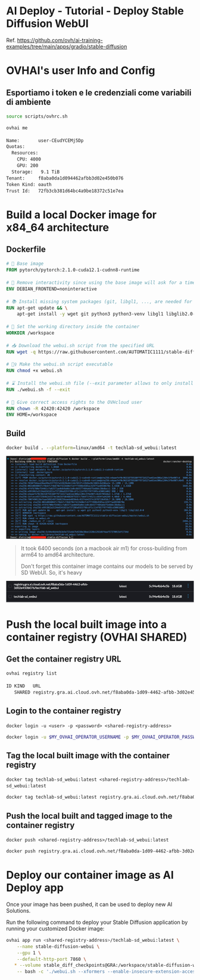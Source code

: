 AI Deploy - Tutorial - Deploy Stable Diffusion WebUI
====================================================

Ref. https://github.com/ovh/ai-training-examples/tree/main/apps/gradio/stable-diffusion


# OVHAI's user Info and Config

## Esportiamo i token e le credenziali come variabili di ambiente

```zsh
source scripts/ovhrc.sh
```

```zsh
ovhai me

Name:       user-CEudYCEMj5Dp
Quotas:
  Resources:
    CPU: 4000
    GPU: 200
  Storage:   9.1 TiB
Tenant:     f8aba0da1d094462afbb3d02e450b076
Token Kind: oauth
Trust Id:   72fb3cb381d64bc4a9be18372c51e7ea
```

# Build a local Docker image for x84_64 architecture

## Dockerfile

```dockerfile
# 🐳 Base image
FROM pytorch/pytorch:2.1.0-cuda12.1-cudnn8-runtime

# 🚫 Remove interactivity since using the base image will ask for a timezone - This allows to not provide it
ENV DEBIAN_FRONTEND=noninteractive

# 📚 Install missing system packages (git, libgl1, ..., are needed for Stable Diffusion and are not installed in the base image)
RUN apt-get update && \
    apt-get install -y wget git python3 python3-venv libgl1 libglib2.0-0

# 👱 Set the working directory inside the container
WORKDIR /workspace

# 📥 Download the webui.sh script from the specified URL
RUN wget -q https://raw.githubusercontent.com/AUTOMATIC1111/stable-diffusion-webui/master/webui.sh

# 👮‍♀️ Make the webui.sh script executable
RUN chmod +x webui.sh

# ⌛️ Install the webui.sh file (--exit parameter allows to only install it without without running it)
RUN ./webui.sh -f --exit

# 🔑 Give correct access rights to the OVHcloud user
RUN chown -R 42420:42420 /workspace
ENV HOME=/workspace

```

## Build

```zsh
docker build . --platform=linux/amd64 -t techlab-sd_webui:latest
```

![OVHcloud AI, Portfolio & Ecosystem](images/techlab-ai_deploy-docker_build-sd_image.png)
> It took 6400 seconds (on a macbook air m1) for cross-building from arm64 to amd64 architecture.
>
> Don't forget this container image contains our models to be served by SD WebUI. So, it's heavy

![OVHcloud AI, Portfolio & Ecosystem](images/techlab-ai_deploy-docker_build-sd_image-dim.png)

# Push the local built image into a container registry (OVHAI SHARED)

## Get the container registry URL

```zsh
ovhai registry list

ID KIND   URL
   SHARED registry.gra.ai.cloud.ovh.net/f8aba0da-1d09-4462-afbb-3d02e450b076
```

## Login to the container registry

`docker login -u <user> -p <password> <shared-registry-address>`
```zsh
docker login -u $MY_OVHAI_OPERATOR_USERNAME -p $MY_OVHAI_OPERATOR_PASSWOR registry.gra.ai.cloud.ovh.net/f8aba0da-1d09-4462-afbb-3d02e450b076
```

## Tag the local built image with the container registry

`docker tag techlab-sd_webui:latest <shared-registry-address>/techlab-sd_webui:latest`
```zsh
docker tag techlab-sd_webui:latest registry.gra.ai.cloud.ovh.net/f8aba0da-1d09-4462-afbb-3d02e450b076/techlab-sd_webui:latest
```

## Push the local built and tagged image to the container registry

`docker push <shared-registry-address>/techlab-sd_webui:latest`
```zsh
docker push registry.gra.ai.cloud.ovh.net/f8aba0da-1d09-4462-afbb-3d02e450b076/techlab-aideploy-hello-world:latest

```

# Deploy our container image as AI Deploy app

Once your image has been pushed, it can be used to deploy new AI Solutions.

Run the following command to deploy your Stable Diffusion application by running your customized Docker image:

```bash
ovhai app run <shared-registry-address>/techlab-sd_webui:latest \
    --name stable-diffusion-webui \
    --gpu 1 \
    --default-http-port 7860 \
   * --volume stable_diff_checkpoints@GRA:/workspace/stable-diffusion-webui/models/:rw \
    -- bash -c './webui.sh --xformers --enable-insecure-extension-access --listen --api'

```
